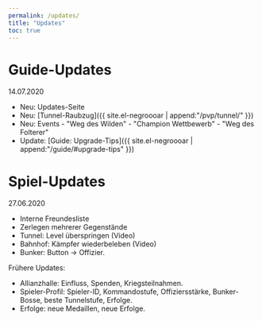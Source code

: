 ```yaml
---
permalink: /updates/
title: "Updates"
toc: true
---
```


# Guide-Updates

14.07.2020
* Neu: Updates-Seite
* Neu: [Tunnel-Raubzug]({{ site.el-negroooar | append:"/pvp/tunnel/" }}) 
* Neu: Events - "Weg des Wilden" - "Champion Wettbewerb" - "Weg des Folterer"
* Update: [Guide: Upgrade-Tips]({{ site.el-negroooar | append:"/guide/#upgrade-tips" }})

# Spiel-Updates

27.06.2020
* Interne Freundesliste
* Zerlegen mehrerer Gegenstände
* Tunnel: Level überspringen (Video)
* Bahnhof: Kämpfer wiederbeleben (Video)
* Bunker: Button -> Offizier.

Frühere Updates:
* Allianzhalle: Einfluss, Spenden, Kriegsteilnahmen.
* Spieler-Profil: Spieler-ID, Kommandostufe, Offiziersstärke, Bunker-Bosse, beste Tunnelstufe, Erfolge.
* Erfolge: neue Medaillen, neue Erfolge.

